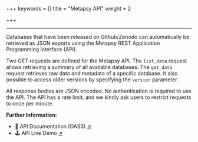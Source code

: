 +++
keywords = []
title = "Metapsy API"
weight = 2

+++
***

Databases that have been released on Github/Zenodo can automatically be retrieved as JSON exports using the Metapsy REST Application Programming Interface (API). 

Two GET requests are defined for the Metapsy API. The `list_data` request allows retrieving a summary of all available databases. The `get_data` request retrieves raw data and metadata of a specific database. It also possible to access older versions by specifying the `version` parameter.
  
All response bodies are JSON encoded. No authentication is required to use the API. The API has a rate limit, and we kindly ask users to restrict requests to once per minute.

**Further Information:**
- 📄 API Documentation (OAS3) [↗](https://metapsy.org/api) 
- 🕹️ API Live Demo [↗](https://app.swaggerhub.com/apis-docs/t38169/metapsy/1.0.0)

<br></br>